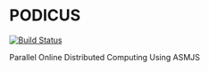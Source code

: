 # PODICUS
[![Build Status](https://travis-ci.org/PODICUS/App.svg?branch=master)](https://travis-ci.org/PODICUS/App)

Parallel Online Distributed Computing Using ASMJS
